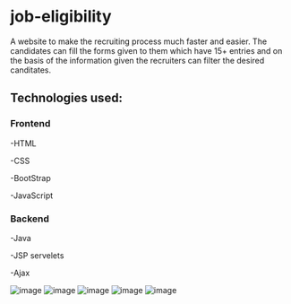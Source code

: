 # job-eligibility
A website to make the recruiting process much faster and easier.
The candidates can fill the forms given to them which have 15+ entries and on the basis of the information given the recruiters can filter the desired canditates.
## Technologies used:
### Frontend
-HTML

-CSS

-BootStrap

-JavaScript

### Backend

-Java

-JSP servelets

-Ajax

![image](https://user-images.githubusercontent.com/104477719/216512151-242dc5a4-9bd5-4563-9195-d8623eef3813.png)
![image](https://user-images.githubusercontent.com/104477719/216512202-c4759c5e-5b1b-40ba-b927-7415925e33eb.png)
![image](https://user-images.githubusercontent.com/104477719/216512351-ffa0345f-5f0b-4aa6-adca-87954fba347f.png)
![image](https://user-images.githubusercontent.com/104477719/216512411-e1b1cb4e-88e8-4eb2-82b2-fec83cf8dc05.png)
![image](https://user-images.githubusercontent.com/104477719/216512511-45c433df-4c52-4502-94e6-7318e554d563.png)
